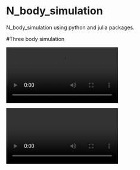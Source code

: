 # N_body_simulation

N_body_simulation using python and julia packages.

#Three body simulation

![](media/tbpf.mp4)

![](media/tbp_trace.mp4)
